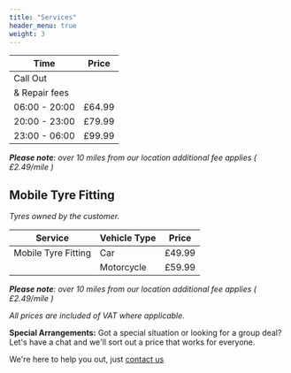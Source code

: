 ```yaml
---
title: "Services"
header_menu: true
weight: 3
---
```



| Time          | Price  |
| ------------- | ------ |
| Call Out      |        |
| & Repair fees |        |
| 06:00 - 20:00 | £64.99 |
| 20:00 - 23:00 | £79.99 |
| 23:00 - 06:00 | £99.99 |

_**Please note**: over 10 miles from our location additional fee applies ( £2.49/mile )_

## Mobile Tyre Fitting

_Tyres owned by the customer._

| Service             | Vehicle Type | Price  |
| ------------------- | ------------ | ------ |
| Mobile Tyre Fitting | Car          | £49.99 |
|                     | Motorcycle   | £59.99 |

_**Please note**: over 10 miles from our location additional fee applies ( £2.49/mile )_

_All prices are included of VAT where applicable._

**Special Arrangements:**
Got a special situation or looking for a group deal? Let's have a chat and we'll sort out a price that works for everyone.

We're here to help you out, just [contact us](#contact)
